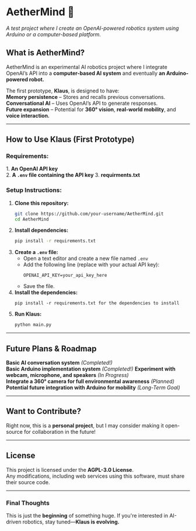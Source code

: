# **AetherMind** 🚀  
*A test project where I create an OpenAI-powered robotics system using Arduino or a computer-based platform.*  

## **What is AetherMind?**  
AetherMind is an experimental AI robotics project where I integrate OpenAI’s API into a **computer-based AI system** and eventually **an Arduino-powered robot.**  

The first prototype, **Klaus**, is designed to have:  
**Memory persistence** – Stores and recalls previous conversations.  
**Conversational AI** – Uses OpenAI’s API to generate responses.  
**Future expansion** – Potential for **360° vision**, **real-world mobility**, and **voice interaction.**  

---

## **How to Use Klaus (First Prototype)**  
### **Requirements:**  
1️. **An OpenAI API key**  
2️. **A `.env` file containing the API key**
3. **requirments.txt**  

### **Setup Instructions:**  
1. **Clone this repository:**  
   ```bash
   git clone https://github.com/your-username/AetherMind.git
   cd AetherMind
   ```  
2. **Install dependencies:**  
   ```bash
   pip install -r requirements.txt
   ```  
3. **Create a `.env` file:**  
   - Open a text editor and create a new file named `.env`  
   - Add the following line (replace with your actual API key):  
     ```
     OPENAI_API_KEY=your_api_key_here
     ```  
   - Save the file.
4. **Install the dependencies:**
   ```run 
   pip install -r requirements.txt for the dependencies to install
   ```
5. **Run Klaus:**  
   ```bash
   python main.py
   ```  

---

## **Future Plans & Roadmap**  
**Basic AI conversation system** *(Completed!)*  
**Basic Arduino implementation system** *(Completed!)*
**Experiment with webcam, microphone, and speakers** *(In Progress)*  
**Integrate a 360° camera for full environmental awareness** *(Planned)*  
**Potential future integration with Arduino for mobility** *(Long-Term Goal)*  

---

## **Want to Contribute?**  
Right now, this is a **personal project**, but I may consider making it open-source for collaboration in the future!  

---

## License
This project is licensed under the **AGPL-3.0 License**.  
Any modifications, including web services using this software, must share their source code.

---

### **Final Thoughts**  
This is just the **beginning** of something huge. If you're interested in AI-driven robotics, stay tuned—**Klaus is evolving.**
